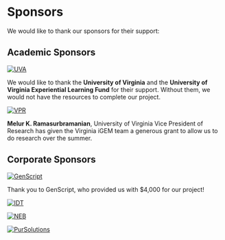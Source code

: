 # Sponsors

We would like to thank our sponsors for their support:

## Academic Sponsors
<a href="http://www.virginia.edu/"><img src="images/Sponsors/University_Of_Virginia_Logo_transparent.png" alt="UVA" id="sponsors"></a>

We would like to thank the **University of Virginia** and the **University of Virginia Experiential Learning Fund** for their support. Without them, we would not have the resources to complete our project.

<a href="http://www.virginia.edu/vpr/"><img src="images/Sponsors/VPR.jpg" alt="VPR" id="sponsors"></a>

**Melur K. Ramasurbramanian**, University of Virginia Vice President of Research has given the Virginia iGEM team a generous grant to allow us to do research over the summer.  

## Corporate Sponsors

<a href="https://www.genscript.com/"><img src="images/Sponsors/Genscript_logo_transparent.png" alt="GenScript" id="sponsors"></a>

Thank you to GenScript, who provided us with $4,000 for our project! 

<a href="https://www.idtdna.com/pages"><img src="images/Sponsors/IDT_logo_transparent.png" alt="IDT" id="sponsors"></a>

<a href="https://www.neb.com/"><img src="images/Sponsors/NewEnglandBiolabs_logo_transparent.png" alt="NEB" id="sponsors"></a>

<a href="https://puresoluble.com/"><img src="images/Sponsors/purSolutions_logo_transparent.png" alt="PurSolutions" id="sponsors"></a>


